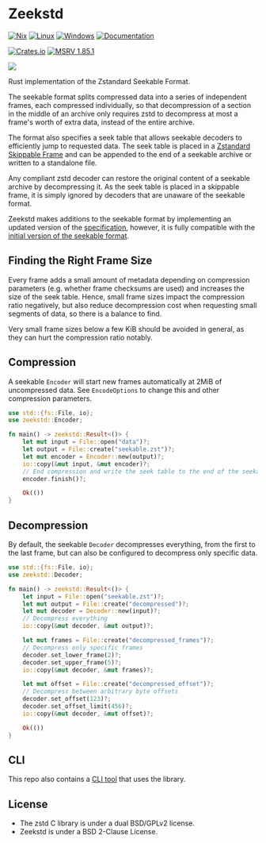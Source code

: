 # Zeekstd

[![Nix](https://github.com/rorosen/zeekstd/actions/workflows/nix.yaml/badge.svg)](https://github.com/rorosen/zeekstd/actions/workflows/nix.yaml)
[![Linux](https://github.com/rorosen/zeekstd/actions/workflows/linux.yaml/badge.svg)](https://github.com/rorosen/zeekstd/actions/workflows/linux.yaml)
[![Windows](https://github.com/rorosen/zeekstd/actions/workflows/windows.yaml/badge.svg)](https://github.com/rorosen/zeekstd/actions/workflows/windows.yaml)
[![Documentation](https://docs.rs/zeekstd/badge.svg)](https://docs.rs/zeekstd)

[![Crates.io](https://img.shields.io/crates/v/zeekstd.svg)](https://crates.io/crates/zeekstd)
[![MSRV 1.85.1](https://img.shields.io/badge/msrv-1.85.1-dea584.svg?logo=rust)](https://github.com/rust-lang/rust/releases/tag/1.85.1)

[![](https://img.shields.io/badge/Packaged_for-Nix-5277C3.svg?logo=nixos&labelColor=73C3D5)](https://search.nixos.org/packages?size=1&show=zeekstd)

Rust implementation of the Zstandard Seekable Format.

The seekable format splits compressed data into a series of independent frames, each compressed
individually, so that decompression of a section in the middle of an archive only requires zstd to
decompress at most a frame's worth of extra data, instead of the entire archive.

The format also specifies a seek table that allows seekable decoders to efficiently jump to
requested data. The seek table is placed in a [Zstandard Skippable Frame] and can be appended to the
end of a seekable archive or written to a standalone file.

Any compliant zstd decoder can restore the original content of a seekable archive by decompressing
it. As the seek table is placed in a skippable frame, it is simply ignored by decoders that are
unaware of the seekable format.

Zeekstd makes additions to the seekable format by implementing an updated version of the
[specification][zeekstd_spec], however, it is fully compatible with the
[initial version of the seekable format][zstd_spec].

[Zstandard Skippable Frame]: https://github.com/facebook/zstd/blob/dev/doc/zstd_compression_format.md#skippable-frames
[zeekstd_spec]: ./seekable_format.md
[zstd_spec]: <https://github.com/facebook/zstd/blob/dev/contrib/seekable_format/zstd_seekable_compression_format.md>

## Finding the Right Frame Size

Every frame adds a small amount of metadata depending on compression parameters (e.g. whether frame
checksums are used) and increases the size of the seek table. Hence, small frame sizes impact the
compression ratio negatively, but also reduce decompression cost when requesting small segments of
data, so there is a balance to find.

Very small frame sizes below a few KiB should be avoided in general, as they can hurt the
compression ratio notably.

## Compression

A seekable `Encoder` will start new frames automatically at 2MiB of uncompressed data. See
`EncodeOptions` to change this and other compression parameters.

```rust no_run
use std::{fs::File, io};
use zeekstd::Encoder;

fn main() -> zeekstd::Result<()> {
    let mut input = File::open("data")?;
    let output = File::create("seekable.zst")?;
    let mut encoder = Encoder::new(output)?;
    io::copy(&mut input, &mut encoder)?;
    // End compression and write the seek table to the end of the seekable
    encoder.finish()?;

    Ok(())
}
```

## Decompression

By default, the seekable `Decoder` decompresses everything, from the first to the last frame, but
can also be configured to decompress only specific data.

```rust no_run
use std::{fs::File, io};
use zeekstd::Decoder;

fn main() -> zeekstd::Result<()> {
    let input = File::open("seekable.zst")?;
    let mut output = File::create("decompressed")?;
    let mut decoder = Decoder::new(input)?;
    // Decompress everything
    io::copy(&mut decoder, &mut output)?;

    let mut frames = File::create("decompressed_frames")?;
    // Decompress only specific frames
    decoder.set_lower_frame(2)?;
    decoder.set_upper_frame(5)?;
    io::copy(&mut decoder, &mut frames)?;

    let mut offset = File::create("decompressed_offset")?;
    // Decompress between arbitrary byte offsets
    decoder.set_offset(123)?;
    decoder.set_offset_limit(456)?;
    io::copy(&mut decoder, &mut offset)?;

    Ok(())
}
```

## CLI

This repo also contains a [CLI tool](./cli) that uses the library.

## License

- The zstd C library is under a dual BSD/GPLv2 license.
- Zeekstd is under a BSD 2-Clause License.
